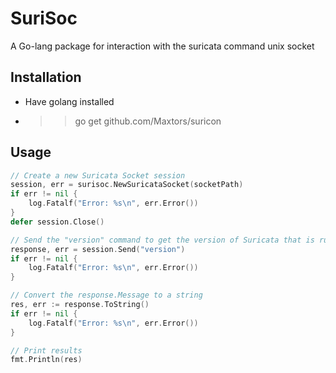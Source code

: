 # SuriSoc
A Go-lang package for interaction with the suricata command unix socket

## Installation
- Have golang installed
- >> go get github.com/Maxtors/suricon

## Usage
```go
// Create a new Suricata Socket session
session, err = surisoc.NewSuricataSocket(socketPath)
if err != nil {
    log.Fatalf("Error: %s\n", err.Error())
}
defer session.Close()

// Send the "version" command to get the version of Suricata that is running
response, err = session.Send("version")
if err != nil {
    log.Fatalf("Error: %s\n", err.Error())
}

// Convert the response.Message to a string
res, err := response.ToString()
if err != nil {
    log.Fatalf("Error: %s\n", err.Error())
}

// Print results
fmt.Println(res)
```
